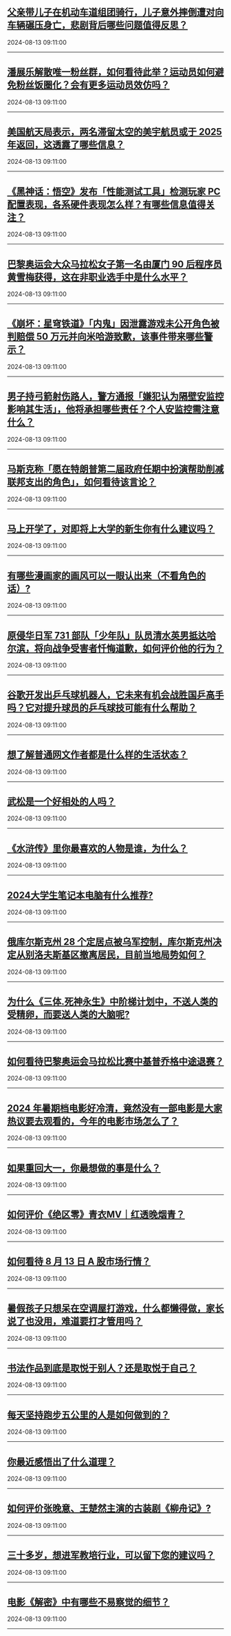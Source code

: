 ## [父亲带儿子在机动车道组团骑行，儿子意外摔倒遭对向车辆碾压身亡，悲剧背后哪些问题值得反思？](https://www.zhihu.com/question/664119260)

2024-08-13 09:11:00

---
## [潘展乐解散唯一粉丝群，如何看待此举？运动员如何避免粉丝饭圈化？会有更多运动员效仿吗？](https://www.zhihu.com/question/664153119)

2024-08-13 09:11:00

---
## [美国航天局表示，两名滞留太空的美宇航员或于 2025 年返回，这透露了哪些信息？](https://www.zhihu.com/question/663782498)

2024-08-13 09:11:00

---
## [《黑神话：悟空》发布「性能测试工具」检测玩家 PC 配置表现，各系硬件表现怎么样？有哪些信息值得关注？](https://www.zhihu.com/question/664160122)

2024-08-13 09:11:00

---
## [巴黎奥运会大众马拉松女子第一名由厦门 90 后程序员黄雪梅获得，这在非职业选手中是什么水平？](https://www.zhihu.com/question/664001863)

2024-08-13 09:11:00

---
## [《崩坏：星穹铁道》「内鬼」因泄露游戏未公开角色被判赔偿 50 万元并向米哈游致歉，该事件带来哪些警示？](https://www.zhihu.com/question/664117574)

2024-08-13 09:11:00

---
## [男子持弓箭射伤路人，警方通报「嫌犯认为隔壁安监控影响其生活」，他将承担哪些责任？个人安监控需注意什么？](https://www.zhihu.com/question/664106314)

2024-08-13 09:11:00

---
## [马斯克称「愿在特朗普第二届政府任期中扮演帮助削减联邦支出的角色」，如何看待该言论？](https://www.zhihu.com/question/664164537)

2024-08-13 09:11:00

---
## [马上开学了，对即将上大学的新生你有什么建议吗？](https://www.zhihu.com/question/663855496)

2024-08-13 09:11:00

---
## [有哪些漫画家的画风可以一眼认出来（不看角色的话）?](https://www.zhihu.com/question/417165892)

2024-08-13 09:11:00

---
## [原侵华日军 731 部队「少年队」队员清水英男抵达哈尔滨，将向战争受害者忏悔道歉，如何评价他的行为？](https://www.zhihu.com/question/664118763)

2024-08-13 09:11:00

---
## [谷歌开发出乒乓球机器人，它未来有机会战胜国乒高手吗？它对提升球员的乒乓球技可能有什么帮助？](https://www.zhihu.com/question/664043709)

2024-08-13 09:11:00

---
## [想了解普通网文作者都是什么样的生活状态？](https://www.zhihu.com/question/648334767)

2024-08-13 09:11:00

---
## [武松是一个好相处的人吗？](https://www.zhihu.com/question/658479233)

2024-08-13 09:11:00

---
## [《水浒传》里你最喜欢的人物是谁，为什么？](https://www.zhihu.com/question/662084386)

2024-08-13 09:11:00

---
## [2024大学生笔记本电脑有什么推荐?](https://www.zhihu.com/question/662401863)

2024-08-13 09:11:00

---
## [俄库尔斯克州 28 个定居点被乌军控制，库尔斯克州决定从别洛夫斯基区撤离居民，目前当地局势如何？](https://www.zhihu.com/question/664120669)

2024-08-13 09:11:00

---
## [为什么《三体.死神永生》中阶梯计划中，不送人类的受精卵，而要送人类的大脑呢?](https://www.zhihu.com/question/662208548)

2024-08-13 09:11:00

---
## [如何看待巴黎奥运会马拉松比赛中基普乔格中途退赛？](https://www.zhihu.com/question/663964780)

2024-08-13 09:11:00

---
## [2024 年暑期档电影好冷清，竟然没有一部电影是大家热议要去观看的，今年的电影市场怎么了？](https://www.zhihu.com/question/661342090)

2024-08-13 09:11:00

---
## [如果重回大一，你最想做的事是什么？](https://www.zhihu.com/question/663855465)

2024-08-13 09:11:00

---
## [如何评价《绝区零》青衣MV｜红透晚烟青？](https://www.zhihu.com/question/664167014)

2024-08-13 09:11:00

---
## [如何看待 8 月 13 日 A 股市场行情？](https://www.zhihu.com/question/664153242)

2024-08-13 09:11:00

---
## [暑假孩子只想呆在空调屋打游戏，什么都懒得做，家长说了也没用，难道要打才管用吗？](https://www.zhihu.com/question/663288416)

2024-08-13 09:11:00

---
## [书法作品到底是取悦于别人？还是取悦于自己？](https://www.zhihu.com/question/661402118)

2024-08-13 09:11:00

---
## [每天坚持跑步五公里的人是如何做到的？](https://www.zhihu.com/question/663751451)

2024-08-13 09:11:00

---
## [你最近感悟出了什么道理？](https://www.zhihu.com/question/661493467)

2024-08-13 09:11:00

---
## [如何评价张晚意、王楚然主演的古装剧《柳舟记》?](https://www.zhihu.com/question/663884128)

2024-08-13 09:11:00

---
## [三十多岁，想进军教培行业，可以留下您的建议吗？](https://www.zhihu.com/question/659135922)

2024-08-13 09:11:00

---
## [电影《解密》中有哪些不易察觉的细节？](https://www.zhihu.com/question/663332908)

2024-08-13 09:11:00

---
